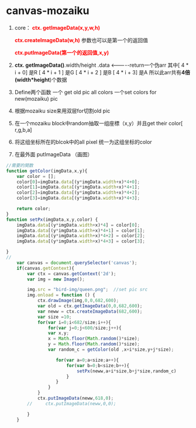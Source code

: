 # canvas-mozaiku

1. core：
    **<font color='red'>ctx. getImageData(x,y,w,h)</font>**

   **<font color='red'>ctx.createImageData(w,h)</font>**         参数也可以是第一个的返回值

   **<font color='red'>ctx.putImageData(第一个的返回值,x,y)</font>**

2.  **ctx. getImageData()**.width/height
                                         .data    <-----return一个伪arr 
   其中[ 4 * i  + 0] 是R
          [ 4 * i  + 1 ] 是G
            [ 4 * i + 2 ] 是B
          [ 4 * i  + 3] 是A                所以此arr共有**4倍(width*height**)个数据

3. Define两个函数
   一个 get old pic all colors
   一个set colors for new(mozaiku) pic    

4. 根据mozaiku size来用双层for切割old pic

5. 在一个mozaiku block中random抽取一组座標（x,y）并且get  their color[ r,g,b,a]

6.  将这组坐标所在的blcok中的all pixel 统一为这组坐标的color

7. 在最外面 putImageData （画图）

```javascript
//需要的関数
function getColor(imgData,x,y){
    var color = [];
    color[0]=imgData.data[(y*imgData.width+x)*4+0];
    color[1]=imgData.data[(y*imgData.width+x)*4+1];
    color[2]=imgData.data[(y*imgData.width+x)*4+2];
    color[3]=imgData.data[(y*imgData.width+x)*4+3];

    return color;
}
function setPx(imgData,x,y,color) {
    imgData.data[(y*imgData.width+x)*4] = color[0];
    imgData.data[(y*imgData.width+x)*4+1] = color[1];
    imgData.data[(y*imgData.width+x)*4+2] = color[2];
    imgData.data[(y*imgData.width+x)*4+3] = color[3];

}
//
    var canvas = document.querySelector('canvas');
    if(canvas.getContext){
        var ctx = canvas.getContext('2d');
        var img = new Image();

        img.src = "bird-img/queen.png";  //set pic src
        img.onload = function () {
            ctx.drawImage(img,0,0,682,600);
            var old = ctx.getImageData(0,0,682,600);
            var neww = ctx.createImageData(682,600);
            var size =10;
            for(var i=0;i<682/size;i++){
                for(var j=0;j<600/size;j++){
                var x,y;
                x = Math.floor(Math.random()*size);
                y = Math.floor(Math.random()*size);
                var random_c = getColor(old ,x+i*size,y+j*size);

                   for(var a=0;a<size;a++){
                       for(var b=0;b<size;b++){
                           setPx(neww,a+i*size,b+j*size,random_c)
                       }
                   }
                }
            }
            ctx.putImageData(neww,618,0);
        //     ctx.putImageData(neww,0,0);

        }
    }
```